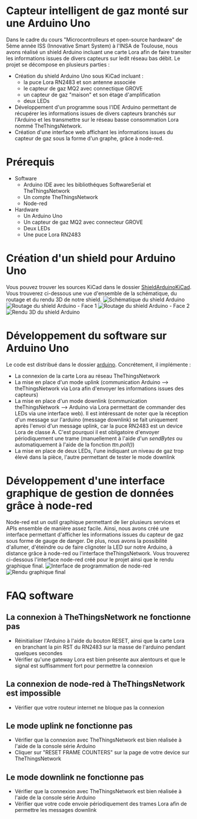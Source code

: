 ﻿# Capteur intelligent de gaz monté sur une Arduino Uno
Dans le cadre du cours "Microcontrolleurs et open-source hardware" de 5ème année ISS (Innovative Smart System) à l'INSA de Toulouse, nous avons réalisé un shield Arduino incluant une carte Lora afin de faire transiter les informations issues de divers capteurs sur ledit réseau bas débit. Le projet se décompose en plusieurs parties :
* Création du shield Arduino Uno sous KiCad incluant :
  - la puce Lora RN2483 et son antenne associée
  - le capteur de gaz MQ2 avec connectique GROVE
  - un capteur de gaz "maison" et son étage d'amplification
  - deux LEDs
* Développement d'un programme sous l'IDE Arduino permettant de récupérer les informations issues de divers capteurs branchés sur l'Arduino et les transmettre sur le réseau basse consommation Lora nommé TheThingsNetwork.
* Création d'une interface web affichant les informations issues du capteur de gaz sous la forme d'un graphe, grâce à node-red.

# Prérequis
* Software
	- Arduino IDE avec les bibliothéques SoftwareSerial et TheThingsNetwork
	- Un compte TheThingsNetwork
	- Node-red
* Hardware
	- Un Arduino Uno
	- Un capteur de gaz MQ2 avec connecteur GROVE
	- Deux LEDs
	- Une puce Lora RN2483

# Création d'un shield pour Arduino Uno
Vous pouvez trouver les sources KiCad dans le dossier [ShieldArduinoKiCad](ShieldArduinoKicad/).
Vous trouverez ci-dessous une vue d'ensemble de la schématique, du routage et du rendu 3D de notre shield.
![Schématique du shield Arduino](images/schematique.png)
![Routage du shield Arduino - Face 1](images/routageA.png)
![Routage du shield Arduino - Face 2](images/routageB.png)
![Rendu 3D du shield Arduino](images/3D.png)

# Développement du software sur Arduino Uno
Le code est distribué dans le dossier [arduino](arduino/).
Concrétement, il implémente :
* La connexion de la carte Lora au réseau TheThingsNetwork
* La mise en place d'un mode uplink (communication Arduino --> theThingsNetwork via Lora afin d'envoyer les informations issues des capteurs)
* La mise en place d'un mode downlink (communication theThingsNetwork --> Arduino via Lora permettant de commander des LEDs via une interface web). Il est intéressant de noter que la réception d'un message sur l'arduino (message downlink) se fait uniquement après l'envoi d'un message uplink, car la puce RN2483 est un device Lora de classe A. C'est pourquoi il est obligatoire d'envoyer périodiquement une trame (manuellement à l'aide d'un *sendBytes* ou automatiquement à l'aide de la fonction *ttn.poll()*)
* La mise en place de deux LEDs, l'une indiquant un niveau de gaz trop élevé dans la pièce, l'autre permettant de tester le mode downlink

# Développement d'une interface graphique de gestion de données grâce à node-red
Node-red est un outil graphique permettant de lier plusieurs services et APIs ensemble de manière assez facile. Ainsi, nous avons créé une interface permettant d'afficher les informations issues du capteur de gaz sous forme de gauge de danger. De plus, nous avons la possibilité d'allumer, d'éteindre ou de faire clignoter la LED sur notre Arduino, à distance grâce à node-red ou l'interface theThingsNetwork. Vous trouverez ci-dessous l'interface node-red créé pour le projet ainsi que le rendu graphique final.
![Interface de programmation de node-red](images/node-red-interface.png)
![Rendu graphique final](images/node-red-ui.png)

# FAQ software
## La connexion à TheThingsNetwork ne fonctionne pas
* Réinitialiser l'Arduino à l'aide du bouton RESET, ainsi que la carte Lora en branchant la pin RST du RN2483 sur la masse de l'arduino pendant quelques secondes
* Vérifier qu'une gateway Lora est bien présente aux alentours et que le signal est suffisamment fort pour permettre la connexion

## La connexion de node-red à TheThingsNetwork est impossible
* Vérifier que votre routeur internet ne bloque pas la connexion

## Le mode uplink ne fonctionne pas
* Vérifier que la connexion avec TheThingsNetwork est bien réalisée à l'aide de la console série Arduino
* Cliquer sur "RESET FRAME COUNTERS" sur la page de votre device sur TheThingsNetwork

## Le mode downlink ne fonctionne pas
* Vérifier que la connexion avec TheThingsNetwork est bien réalisée à l'aide de la console série Arduino
* Vérifier que votre code envoie périodiquement des trames Lora afin de permettre les messages downlink
